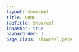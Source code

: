 ```yaml
---
layout: showreel
title: HOME
tabTitle: Showreel
inNavbar: true
navbarOrder: 1
page_class: showreel_page
---
```

